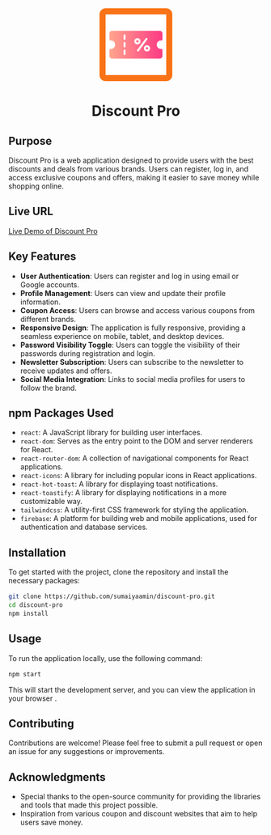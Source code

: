 <div align="center">
  <img src="./src/assets/couponicon.png" alt="Serve Sync Logo" width="120" height="120" style="background: #f97316; padding: 12px; border-radius: 12px;" />

# Discount Pro

</div>



## Purpose
Discount Pro is a web application designed to provide users with the best discounts and deals from various brands. Users can register, log in, and access exclusive coupons and offers, making it easier to save money while shopping online.

## Live URL
[Live Demo of Discount Pro](https://discount-pro-80447.web.app/)  

## Key Features
- **User Authentication**: Users can register and log in using email or Google accounts.
- **Profile Management**: Users can view and update their profile information.
- **Coupon Access**: Users can browse and access various coupons from different brands.
- **Responsive Design**: The application is fully responsive, providing a seamless experience on mobile, tablet, and desktop devices.
- **Password Visibility Toggle**: Users can toggle the visibility of their passwords during registration and login.
- **Newsletter Subscription**: Users can subscribe to the newsletter to receive updates and offers.
- **Social Media Integration**: Links to social media profiles for users to follow the brand.

## npm Packages Used
- `react`: A JavaScript library for building user interfaces.
- `react-dom`: Serves as the entry point to the DOM and server renderers for React.
- `react-router-dom`: A collection of navigational components for React applications.
- `react-icons`: A library for including popular icons in React applications.
- `react-hot-toast`: A library for displaying toast notifications.
- `react-toastify`: A library for displaying notifications in a more customizable way.
- `tailwindcss`: A utility-first CSS framework for styling the application.
- `firebase`: A platform for building web and mobile applications, used for authentication and database services.

## Installation
To get started with the project, clone the repository and install the necessary packages:
```bash
git clone https://github.com/sumaiyaamin/discount-pro.git
cd discount-pro
npm install
```

## Usage
To run the application locally, use the following command:
```bash
npm start
```
This will start the development server, and you can view the application in your browser .

## Contributing
Contributions are welcome! Please feel free to submit a pull request or open an issue for any suggestions or improvements.



## Acknowledgments
- Special thanks to the open-source community for providing the libraries and tools that made this project possible.
- Inspiration from various coupon and discount websites that aim to help users save money.
